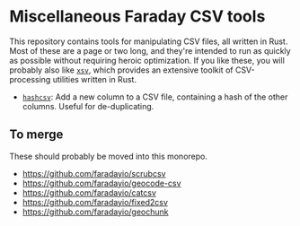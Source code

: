 # Miscellaneous Faraday CSV tools

This repository contains tools for manipulating CSV files, all written in Rust. Most of these are a page or two long, and they're intended to run as quickly as possible without requiring heroic optimization. If you like these, you will probably also like [`xsv`](https://github.com/BurntSushi/xsv), which provides an extensive toolkit of CSV-processing utilities written in Rust.

- [`hashcsv`](./hashcsv): Add a new column to a CSV file, containing a hash of the other columns. Useful for de-duplicating.

## To merge

These should probably be moved into this monorepo.

- https://github.com/faradayio/scrubcsv
- https://github.com/faradayio/geocode-csv
- https://github.com/faradayio/catcsv
- https://github.com/faradayio/fixed2csv
- https://github.com/faradayio/geochunk
